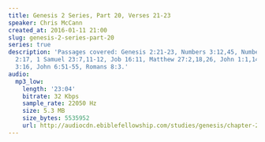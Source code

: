 ```yaml
---
title: Genesis 2 Series, Part 20, Verses 21-23
speaker: Chris McCann
created_at: 2016-01-11 21:00
slug: genesis-2-series-part-20
series: true
description: 'Passages covered: Genesis 2:21-23, Numbers 3:12,45, Numbers 8:16, Esther
  2:17, 1 Samuel 23:7,11-12, Job 16:11, Matthew 27:2,18,26, John 1:1,14, 1 Timothy
  3:16, John 6:51-55, Romans 8:3.'
audio:
  mp3_low:
    length: '23:04'
    bitrate: 32 Kbps
    sample_rate: 22050 Hz
    size: 5.3 MB
    size_bytes: 5535952
    url: http://audiocdn.ebiblefellowship.com/studies/genesis/chapter-2/2016.01.11_McCann_-_Genesis_2_Series_Part_20.mp3
---
```

